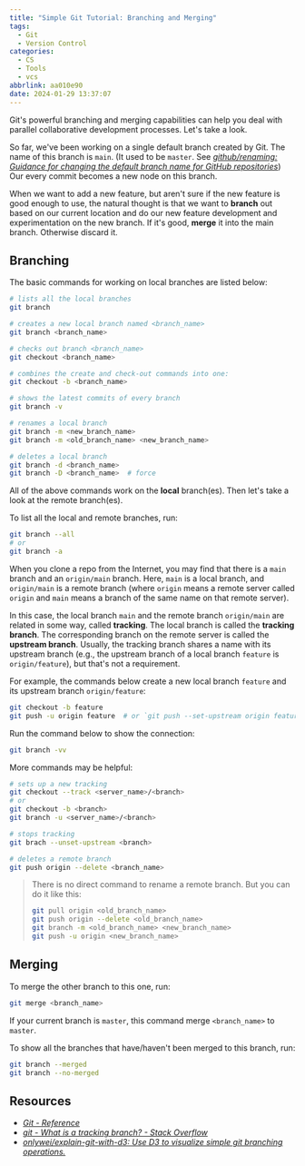 ```yaml
---
title: "Simple Git Tutorial: Branching and Merging"
tags:
  - Git
  - Version Control
categories:
  - CS
  - Tools
  - vcs
abbrlink: aa010e90
date: 2024-01-29 13:37:07
---
```


Git's powerful branching and merging capabilities can help you deal with parallel collaborative development processes. Let's take a look.

<!--more-->

So far, we've been working on a single default branch created by Git. The name of this branch is `main`. (It used to be `master`. See _[github/renaming: Guidance for changing the default branch name for GitHub repositories](https://github.com/github/renaming)_) Our every commit becomes a new node on this branch.

When we want to add a new feature, but aren't sure if the new feature is good enough to use, the natural thought is that we want to **branch** out based on our current location and do our new feature development and experimentation on the new branch. If it's good, **merge** it into the main branch. Otherwise discard it.

## Branching

The basic commands for working on local branches are listed below:

```bash
# lists all the local branches
git branch

# creates a new local branch named <branch_name>
git branch <branch_name>

# checks out branch <branch_name>
git checkout <branch_name>

# combines the create and check-out commands into one:
git checkout -b <branch_name>

# shows the latest commits of every branch
git branch -v

# renames a local branch
git branch -m <new_branch_name>
git branch -m <old_branch_name> <new_branch_name>

# deletes a local branch
git branch -d <branch_name>
git branch -D <branch_name>  # force
```

All of the above commands work on the **local** branch(es). Then let's take a look at the remote branch(es).

To list all the local and remote branches, run:

```bash
git branch --all
# or
git branch -a
```

When you clone a repo from the Internet, you may find that there is a `main` branch and an `origin/main` branch. Here, `main` is a local branch, and `origin/main` is a remote branch (where `origin` means a remote server called `origin` and `main` means a branch of the same name on that remote server).

In this case, the local branch `main` and the remote branch `origin/main` are related in some way, called **tracking**. The local branch is called the **tracking branch**. The corresponding branch on the remote server is called the **upstream branch**. Usually, the tracking branch shares a name with its upstream branch (e.g., the upstream branch of a local branch `feature` is `origin/feature`), but that's not a requirement.

For example, the commands below create a new local branch `feature` and its upstream branch `origin/feature`:

```bash
git checkout -b feature
git push -u origin feature  # or `git push --set-upstream origin feature`
```

Run the command below to show the connection:

```bash
git branch -vv
```

More commands may be helpful:

```bash
# sets up a new tracking
git checkout --track <server_name>/<branch>
# or
git checkout -b <branch>
git branch -u <server_name>/<branch>

# stops tracking
git brach --unset-upstream <branch>

# deletes a remote branch
git push origin --delete <branch_name>
```

<!--blockquote2note:info,no-icon,Commands to rename a remote branch-->

> There is no direct command to rename a remote branch. But you can do it like this:
>
> ```bash
> git pull origin <old_branch_name>
> git push origin --delete <old_branch_name>
> git branch -m <old_branch_name> <new_branch_name>
> git push -u origin <new_branch_name>
> ```

<!--end-blockquote2note-->

## Merging

To merge the other branch to this one, run:

```bash
git merge <branch_name>
```

If your current branch is `master`, this command merge `<branch_name>` to `master`.

To show all the branches that have/haven't been merged to this branch, run:

```bash
git branch --merged
git branch --no-merged
```

## Resources

- _[Git - Reference](https://git-scm.com/docs)_
- _[git - What is a tracking branch? - Stack Overflow](https://stackoverflow.com/questions/4693588/what-is-a-tracking-branch)_
- _[onlywei/explain-git-with-d3: Use D3 to visualize simple git branching operations.](https://github.com/onlywei/explain-git-with-d3)_
